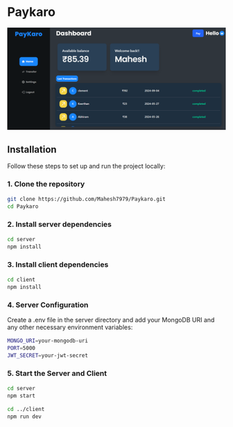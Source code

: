 # Paykaro

![Demo Screenshot](imgs/assets/readme-dash-img.png)

## Installation

Follow these steps to set up and run the project locally:

### 1. Clone the repository

```sh
git clone https://github.com/Mahesh7979/Paykaro.git
cd Paykaro
```

### 2. Install server dependencies
```sh
cd server
npm install
```

### 3. Install client dependencies
```sh
cd client
npm install
```

### 4. Server Configuration
Create a .env file in the server directory and add your MongoDB URI and any other necessary environment variables:
```sh
MONGO_URI=your-mongodb-uri
PORT=5000
JWT_SECRET=your-jwt-secret
```


### 5. Start the Server and Client

```sh
cd server
npm start
```
```sh
cd ../client
npm run dev

